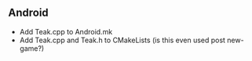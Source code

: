 Android
-------
* Add Teak.cpp to Android.mk
* Add Teak.cpp and Teak.h to CMakeLists (is this even used post new-game?)
